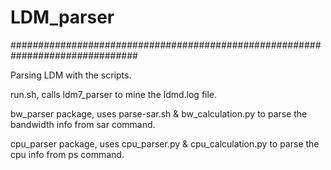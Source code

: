 # LDM_parser
###############################################################################

Parsing LDM with the scripts.

run.sh, calls ldm7_parser to mine the ldmd.log file.

bw_parser package, uses parse-sar.sh & bw_calculation.py to parse the bandwidth info from sar command.

cpu_parser package, uses cpu_parser.py & cpu_calculation.py to parse the cpu info from ps command.
